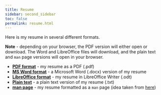 ```yaml
---
title: Resume 
sidebar: second_sidebar
toc: false
permalink: resume.html
---
```


Here is my resume in several different formats. 

**Note** - depending on your browser, the PDF version will either open or download. The Word and LibreOffice files will download, and the plain text and `man` page versions will open in your browser. 

* [**PDF format**](/pages/docs/resume/AlanBowmanResume-Current2017.pdf) - my resume as a PDF (.pdf) 
* [**MS Word format**](/pages/docs/resume/AlanBowmanResume-Current2017.docx) - a Microsoft Word (.docx) version of my resume
* [**LibreOffice format**](/pages/docs/resume/AlanBowmanResume.odt) - my resume in LibreOffice Writer (.odt)
* [**Plain text**](/pages/docs/resume/alanbowmanresume.txt) - a plain text version of my resume (.txt)
* [**man page**](/pages/docs/resume/alanbowman_resume.html) - my resume formatted as a `man` page (idea taken from [here](https://majorhayden.com/))

